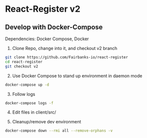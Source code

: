 # React-Register v2

## Develop with Docker-Compose

Dependencies: Docker Compose, Docker

1. Clone Repo, change into it, and checkout v2 branch
```sh
git clone https://github.com/Fairbanks-io/react-register
cd react-register
git checkout v2
```

2. Use Docker Compose to stand up environment in daemon mode
```sh
docker-compose up -d
```

3. Follow logs
```sh
docker-compose logs -f
```

4. Edit files in client/src/

5. Cleanup/remove dev environment
```sh
docker-compose down --rmi all --remove-orphans -v
```